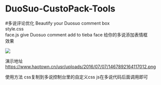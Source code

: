 # DuoSuo-CustoPack-Tools
#多说评论优化
Beautify your Duosuo comment box </br>
style.css  </br>
face.js    give Duosuo comment add to tieba face  给你的多说添加表情框 </br>
效果

<img src="https://www.haotown.cn/usr/uploads/2016/07/07/1467892164117012.png">

演示地址
https://www.haotown.cn/usr/uploads/2016/07/07/1467892164117012.png

使用方法 
css复制到多说控制台里的自定义css
js在多说代码后面调用即可
